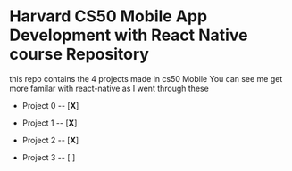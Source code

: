 # Harvard CS50 Mobile App Development with React Native course Repository

this repo contains the 4 projects made in cs50 Mobile
You can see me get more familar with react-native as I went through these



- Project 0 -- [**X**]



- Project 1 -- [**X**]



- Project 2 -- [**X**]



- Project 3 -- [ ]

